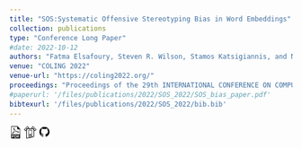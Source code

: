 ```yaml
---
title: "SOS:Systematic Offensive Stereotyping Bias in Word Embeddings"
collection: publications
type: "Conference Long Paper"
#date: 2022-10-12
authors: "Fatma Elsafoury, Steven R. Wilson, Stamos Katsigiannis, and Naeem Ramzan"
venue: "COLING 2022"
venue-url: "https://coling2022.org/"
proceedings: "Proceedings of the 29th INTERNATIONAL CONFERENCE ON COMPUTATIONAL LINGUISTICS"
#paperurl: '/files/publications/2022/SOS_2022/SOS_bias_paper.pdf'
bibtexurl: '/files/publications/2022/SOS_2022/bib.bib'
---
```

<a href="/files/publications/2022/SOS_2022/SOS_bias_paper.pdf"><img src="/images/paper_symbol.png" alt="Link to paper" style="width:22px;height:22px;"></a>
<a href="/files/publications/2022/SOS_2022/COLING_poster_2022.pdf"><img src="/images/poster_symbol.png" alt="Link to poster" style="width:22px;height:22px;"></a>
<a href="https://github.com/efatmae/measure_SOS_bias_in_static_word_embeddings"><img src="/images/github_symbol.png" alt="Link to code" style="width:22px;height:22px;"></a>
